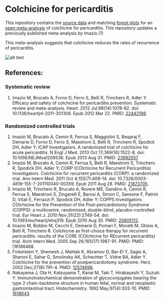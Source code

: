 Colchicine for pericarditis
=================================

This repository contains the [source data](https://github.com/openMetaAnalysis/Colchicine-for-pericarditis/tree/master/data) and matching [forest plots](https://github.com/openMetaAnalysis/Colchicine-for-pericarditis/tree/master/forest%20plots) for an [open  meta-analysis](https://public.opencpu.org/ocpu/github/openMetaAnalysis/binary/www/) of colchicine for pericarditis. This repository updates a previously published meta-analysis by Imazio.(1)

This meta-analysis suggests that colchicine reduces the rates of recurrence of pericarditis.

![alt text](https://raw.github.com/openMetaAnalysis/Colchicine-for-pericarditis/master/forest%20plots/all%20trials.png "Principle results")

References:
----------------------------------

### Systematic review
1. Imazio M, Brucato A, Forno D, Ferro S, Belli R, Trinchero R, Adler Y. Efficacy
and safety of colchicine for pericarditis prevention. Systematic review and
meta-analysis. Heart. 2012 Jul;98(14):1078-82. doi: 10.1136/heartjnl-2011-301306.
Epub 2012 Mar 22. PMID: [22442198](http://pubmed.gov/22442198).

### Randomized controlled trials
1. Imazio M, Brucato A, Cemin R, Ferrua S, Maggiolini S, Beqaraj F, Demarie D,
Forno D, Ferro S, Maestroni S, Belli R, Trinchero R, Spodick DH, Adler Y; ICAP
Investigators. A randomized trial of colchicine for acute pericarditis. N Engl J 
Med. 2013 Oct 17;369(16):1522-8. doi: 10.1056/NEJMoa1208536. Epub 2013 Aug 31.
 PMID: [23992557](http://pubmed.gov/23992557).
2. Imazio M, Brucato A, Cemin R, Ferrua S, Belli R, Maestroni S, Trinchero R,
Spodick DH, Adler Y; CORP (COlchicine for Recurrent Pericarditis) Investigators. 
Colchicine for recurrent pericarditis (CORP): a randomized trial. Ann Intern Med.
2011 Oct 4;155(7):409-14. doi: 10.7326/0003-4819-155-7-201110040-00359. Epub 2011
Aug 28.  PMID: [21873705](http://pubmed.gov/21873705).
3. Imazio M, Trinchero R, Brucato A, Rovere ME, Gandino A, Cemin R, Ferrua S,
Maestroni S, Zingarelli E, Barosi A, Simon C, Sansone F, Patrini D, Vitali E,
Ferrazzi P, Spodick DH, Adler Y; COPPS Investigators. COlchicine for the
Prevention of the Post-pericardiotomy Syndrome (COPPS): a multicentre,
randomized, double-blind, placebo-controlled trial. Eur Heart J. 2010
Nov;31(22):2749-54. doi: 10.1093/eurheartj/ehq319. Epub 2010 Aug 30.  PMID:
[20805112](http://pubmed.gov/20805112).
4. Imazio M, Bobbio M, Cecchi E, Demarie D, Pomari F, Moratti M, Ghisio A, Belli 
R, Trinchero R. Colchicine as first-choice therapy for recurrent pericarditis:
results of the CORE (COlchicine for REcurrent pericarditis) trial. Arch Intern
Med. 2005 Sep 26;165(17):1987-91.  PMID: PMID: [16186468.
5. Finkelstein Y, Shemesh J, Mahlab K, Abramov D, Bar-El Y, Sagie A, Sharoni E,
Sahar G, Smolinsky AK, Schechter T, Vidne BA, Adler Y. Colchicine for the
prevention of postpericardiotomy syndrome. Herz. 2002 Dec;27(8):791-4. 
PMID: [12574898](http://pubmed.gov/12574898).
6. Nakayama J, Ota H, Katsuyama T, Kanai M, Taki T, Hirabayashi Y, Suzuki Y.
Immunohistochemical demonstration of glycoconjugates bearing the type 2
chain-backbone structure in human fetal, normal and neoplastic gastrointestinal
tract. Histochemistry. 1992 May;97(4):303-10.  PMID: [1618643](http://pubmed.gov/1618643).

